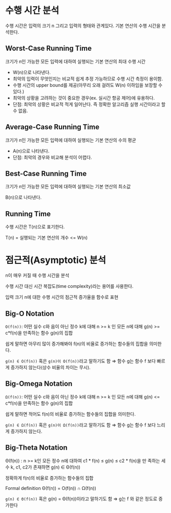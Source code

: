 # 수행 시간 분석

수행 시간은 입력의 크기 n 그리고 입력의 형태와 관계있다.
기본 연산의 수행 시간을 분석한다.

## Worst-Case Running Time

크기가 n인 가능한 모든 입력에 대하여 실행되는 기본 연산의 최대 수행 시간

- W(n)으로 나타낸다.
- 최악의 입력이 무엇인지는 비교적 쉽게 추정 가능하므로 수행 시간 측정이 용이함.
- 수행 시간의 upper bound를 제공(아무리 오래 걸려도 W(n) 이하임을 보장할 수 있다.)
- 최악의 상황을 고려하는 것이 중요한 경우(ex. 실시간 항공 제어)에 유용하다.
- 단점: 최악의 상황은 비교적 적게 일어난다. 즉 정확한 알고리즘 실행 시간이라고 할 수 없음.

## Average-Case Running Time

크기가 n인 가능한 모든 입력에 대하여 실행되는 기본 연산의 수의 평균

- A(n)으로 나타낸다.
- 단점: 최악의 경우와 비교해 분석이 어렵다.

## Best-Case Running Time

크기가 n인 가능한 모든 입력에 대하여 실행되는 기본 연산의 최소값

B(n)으로 나타낸다.

## Running Time

수행 시간은 T(n)으로 표기한다.

T(n) = 실행되는 기본 연산의 개수 <= W(n)

# 점근적(Asymptotic) 분석

n이 매우 커질 때 수행 시간을 분석

수행 시간 대신 시간 복잡도(time complexity)라는 용어를 사용한다.

입력 크기 n에 대한 수행 시간의 점근적 증가율을 함수로 표현

## Big-O Notation

`O(f(n))`: 어떤 실수 c와 음이 아닌 정수 k에 대해 n >= k 인 모든 n에 대해
g(n) >= c*f(n)을 만족하는 함수 g(n)의 집합

쉽게 말하면 아무리 많이 증가해봐야 f(n)의 비율로 증가하는 함수들의 집합을 의미한다.

`g(n) ∈ O(f(n))` 혹은 `g(n)이 O(f(n))`라고 말하기도 함
⇒ 함수 g는 함수 f 보다 빠르게 증가하지 않는다(상수 비율의 차이는 무시).

## Big-Omega Notation

`Ω(f(n))`: 어떤 실수 c와 음이 아닌 정수 k에 대해 n >= k 인 모든 n에 대해
g(n) <= c*f(n)을 만족하는 함수 g(n)의 집합

쉽게 말하면 적어도 f(n)의 비율로 증가하는 함수들의 집합을 의미한다.

`g(n) ∈ Ω(f(n))` 혹은 `g(n)이 Ω(f(n))`라고 말하기도 함
⇒ 함수 g는 함수 f 보다 느리게 증가하지 않는다.

## Big-Theta Notation

Θ(f(n)) : n >= k인 모든 정수 n에 대하여 c1 * f(n) ≤ g(n) ≤ c2 * f(n)을 만
족하는 세 수 k, c1, c2가 존재하면 g(n) ∈ Θ(f(n))

정확하게 f(n)의 비율로 증가하는 함수들의 집합

Formal definition
Θ(f(n)) = O(f(n)) ∩ Ω(f(n))


`g(n) ∈ Θ(f(n))` 혹은 g(n) = Θ(f(n))이라고 말하기도 함
⇒ g는 f 와 같은 정도로 증가한다


